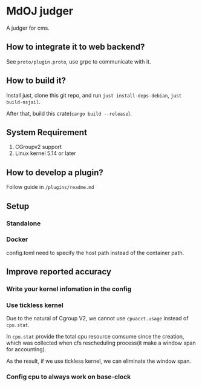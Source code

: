 # MdOJ judger

A judger for cms.

## How to integrate it to web backend?

See ``proto/plugin.proto``, use grpc to communicate with it.

## How to build it?

Install just, clone this git repo, and run ``just install-deps-debian``, ``just build-nsjail``.

After that, build this crate(``cargo build --release``).

## System Requirement

1. CGroupv2 support
2. Linux kernel 5.14 or later

## How to develop a plugin?

Follow guide in ``/plugins/readme.md``

## Setup

### Standalone

### Docker

config.toml need to specify the host path instead of the container path.

## Improve reported accuracy

### Write your kernel infomation in the config

### Use tickless kernel

Due to the natural of Cgroup V2, we cannot use ``cpuacct.usage`` instead of ``cpu.stat``.

In ``cpu.stat`` provide the total cpu resource comsume since the creation, which was collected when cfs rescheduling process(it make a window span for accounting).

As the result, if we use tickless kernel, we can eliminate the window span.

### Config cpu to always work on base-clock

